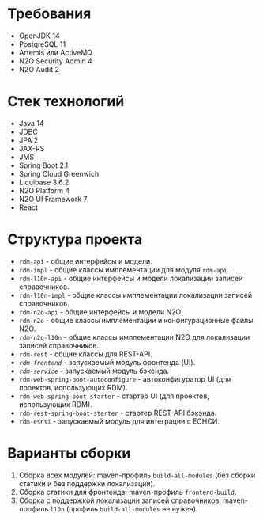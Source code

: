 # Требования

- OpenJDK 14
- PostgreSQL 11
- Artemis или ActiveMQ
- N2O Security Admin 4
- N2O Audit 2

# Стек технологий

- Java 14
- JDBC
- JPA 2
- JAX-RS
- JMS
- Spring Boot 2.1
- Spring Cloud Greenwich
- Liquibase 3.6.2
- N2O Platform 4
- N2O UI Framework 7
- React

# Структура проекта

- `rdm-api` - общие интерфейсы и модели.
- `rdm-impl` - общие классы имплементации для модуля `rdm-api`.
- `rdm-l10n-api` - общие интерфейсы и модели локализации записей справочников.
- `rdm-l10n-impl` - общие классы имплементации локализации записей справочников.
- `rdm-n2o-api` - общие интерфейсы и модели N2O. 
- `rdm-n2o` - общие классы имплементации и конфигурационные файлы N2O. 
- `rdm-n2o-l10n` - общие классы имплементации N2O для локализации записей справочников.
- `rdm-rest` - общие классы для REST-API.
- *`rdm-frontend`* - запускаемый модуль фронтенда (UI).
- *`rdm-service`* - запускаемый модуль бэкенда.
- `rdm-web-spring-boot-autoconfigure` - автоконфигуратор UI (для проектов, использующих RDM).
- `rdm-web-spring-boot-starter` - стартер UI (для проектов, использующих RDM).
- `rdm-rest-spring-boot-starter` - стартер REST-API бэкэнда.
- `rdm-esnsi` - запускаемый модуль для интеграции с ЕСНСИ.

# Варианты сборки
1) Сборка всех модулей: maven-профиль `build-all-modules` (без сборки статики и без поддержки локализации).
2) Сборка статики для фронтенда: maven-профиль `frontend-build`.
3) Сборка с поддержкой локализации записей справочников: maven-профиль `l10n` (профиль `build-all-modules` не нужен).
